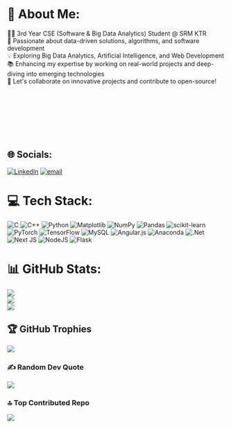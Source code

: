 # 💫 About Me:

👨‍💻 3rd Year CSE (Software & Big Data Analytics) Student @ SRM KTR<br>🚀 Passionate about data-driven solutions, algorithms, and software development<br>💡 Exploring Big Data Analytics, Artificial Intelligence, and Web Development<br>📚 Enhancing my expertise by working on real-world projects and deep-diving into emerging technologies<br>🔗 Let's collaborate on innovative projects and contribute to open-source!<br><br><br><br><br><br><br><br>


## 🌐 Socials:
[![LinkedIn](https://img.shields.io/badge/LinkedIn-%230077B5.svg?logo=linkedin&logoColor=white)](https://linkedin.com/in/pratiyush7390) [![email](https://img.shields.io/badge/Email-D14836?logo=gmail&logoColor=white)](mailto:pratiyushsaurav88@gmail.com) 

# 💻 Tech Stack:
![C](https://img.shields.io/badge/c-%2300599C.svg?style=flat-square&logo=c&logoColor=white) ![C++](https://img.shields.io/badge/c++-%2300599C.svg?style=flat-square&logo=c%2B%2B&logoColor=white) ![Python](https://img.shields.io/badge/python-3670A0?style=flat-square&logo=python&logoColor=ffdd54) ![Matplotlib](https://img.shields.io/badge/Matplotlib-%23ffffff.svg?style=flat-square&logo=Matplotlib&logoColor=black) ![NumPy](https://img.shields.io/badge/numpy-%23013243.svg?style=flat-square&logo=numpy&logoColor=white) ![Pandas](https://img.shields.io/badge/pandas-%23150458.svg?style=flat-square&logo=pandas&logoColor=white) ![scikit-learn](https://img.shields.io/badge/scikit--learn-%23F7931E.svg?style=flat-square&logo=scikit-learn&logoColor=white) ![PyTorch](https://img.shields.io/badge/PyTorch-%23EE4C2C.svg?style=flat-square&logo=PyTorch&logoColor=white) ![TensorFlow](https://img.shields.io/badge/TensorFlow-%23FF6F00.svg?style=flat-square&logo=TensorFlow&logoColor=white) ![MySQL](https://img.shields.io/badge/mysql-4479A1.svg?style=flat-square&logo=mysql&logoColor=white) ![Angular.js](https://img.shields.io/badge/angular.js-%23E23237.svg?style=flat-square&logo=angularjs&logoColor=white) ![Anaconda](https://img.shields.io/badge/Anaconda-%2344A833.svg?style=flat-square&logo=anaconda&logoColor=white) ![.Net](https://img.shields.io/badge/.NET-5C2D91?style=flat-square&logo=.net&logoColor=white) ![Next JS](https://img.shields.io/badge/Next-black?style=flat-square&logo=next.js&logoColor=white) ![NodeJS](https://img.shields.io/badge/node.js-6DA55F?style=flat-square&logo=node.js&logoColor=white) ![Flask](https://img.shields.io/badge/flask-%23000.svg?style=flat-square&logo=flask&logoColor=white)
# 📊 GitHub Stats:
![](https://github-readme-stats.vercel.app/api?username=pratiyush888&theme=dark&hide_border=true&include_all_commits=true&count_private=true)<br/>
![](https://github-readme-streak-stats.herokuapp.com/?user=pratiyush888&theme=dark&hide_border=true)<br/>
![](https://github-readme-stats.vercel.app/api/top-langs/?username=pratiyush888&theme=dark&hide_border=true&include_all_commits=true&count_private=true&layout=compact)

## 🏆 GitHub Trophies
![](https://github-profile-trophy.vercel.app/?username=pratiyush888&theme=radical&no-frame=false&no-bg=true&margin-w=4)

### ✍️ Random Dev Quote
![](https://quotes-github-readme.vercel.app/api?type=horizontal&theme=radical)

### 🔝 Top Contributed Repo
![](https://github-contributor-stats.vercel.app/api?username=pratiyush888&limit=5&theme=dark&combine_all_yearly_contributions=true)

<!-- Proudly created with GPRM ( https://gprm.itsvg.in ) -->
